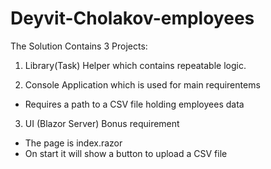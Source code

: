 # Deyvit-Cholakov-employees

The Solution Contains 3 Projects:

1) Library(Task) Helper which contains repeatable logic.

2) Console Application which is used for main requirentems
  - Requires a path to a CSV file holding employees data

3) UI (Blazor Server) Bonus requirement
  - The page is index.razor
  - On start it will show a button to upload a CSV file
